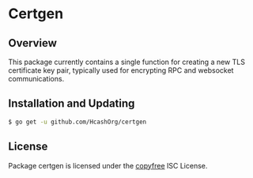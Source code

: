Certgen
======

## Overview

This package currently contains a single function for creating
a new TLS certificate key pair, typically used for encrypting
RPC and websocket communications.

## Installation and Updating

```bash
$ go get -u github.com/HcashOrg/certgen
```

## License

Package certgen is licensed under the [copyfree](http://copyfree.org) ISC
License.
